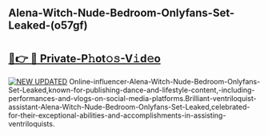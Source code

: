 ## Alena-Witch-Nude-Bedroom-Onlyfans-Set-Leaked-(o57gf)


# <h2><a href="https://mediaupload.pro?-19M">🔗👉 🔴 Private-P𝚑ot𝚘𝚜-V𝚒d𝚎o</a></h2>

[![NEW UPDATED](https://i.imgur.com/0qMVB7G.gif)](https://mediaupload.pro?-19M)
Online-influencer-Alena-Witch-Nude-Bedroom-Onlyfans-Set-Leaked,known-for-publishing-dance-and-lifestyle-content,-including-performances-and-vlogs-on-social-media-platforms.Brilliant-ventriloquist-assistant-Alena-Witch-Nude-Bedroom-Onlyfans-Set-Leaked,celebrated-for-their-exceptional-abilities-and-accomplishments-in-assisting-ventriloquists.  